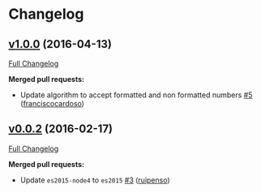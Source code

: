 # Changelog

## [v1.0.0](https://github.com/uphold/ein-validator/tree/v1.0.0) (2016-04-13)
[Full Changelog](https://github.com/uphold/ein-validator/compare/v0.0.2...v1.0.0)

**Merged pull requests:**

- Update algorithm to accept formatted and non formatted numbers [\#5](https://github.com/uphold/ein-validator/pull/5) ([franciscocardoso](https://github.com/franciscocardoso))

## [v0.0.2](https://github.com/uphold/ein-validator/tree/v0.0.2) (2016-02-17)
[Full Changelog](https://github.com/uphold/ein-validator/compare/v0.0.1...v0.0.2)

**Merged pull requests:**

- Update `es2015-node4` to `es2015` [\#3](https://github.com/uphold/ein-validator/pull/3) ([ruipenso](https://github.com/ruipenso))
